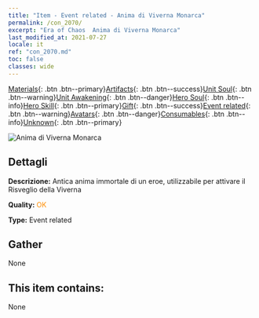 ```yaml
---
title: "Item - Event related - Anima di Viverna Monarca"
permalink: /con_2070/
excerpt: "Era of Chaos  Anima di Viverna Monarca"
last_modified_at: 2021-07-27
locale: it
ref: "con_2070.md"
toc: false
classes: wide
---
```

 [Materials](/ItemsIT/){: .btn .btn--primary}[Artifacts](/ItemsIT/Artifacts/){: .btn .btn--success}[Unit Soul](/ItemsIT/UnitSoul/){: .btn .btn--warning}[Unit Awakening](/ItemsIT/UnitAwakening/){: .btn .btn--danger}[Hero Soul](/ItemsIT/HeroSoul/){: .btn .btn--info}[Hero Skill](/ItemsIT/HeroSkill/){: .btn .btn--primary}[Gift](/ItemsIT/Gift/){: .btn .btn--success}[Event related](/ItemsIT/Events/){: .btn .btn--warning}[Avatars](/ItemsIT/Avatars/){: .btn .btn--danger}[Consumables](/ItemsIT/Consumables/){: .btn .btn--info}[Unknown](/ItemsIT/Unknown/){: .btn .btn--primary}

 ![Anima di Viverna Monarca](/images/t/juexing_806.jpg)

## Dettagli
 **Descrizione:** Antica anima immortale di un eroe, utilizzabile per attivare il Risveglio della Viverna

 **Quality:** <span style="color: #FF8C00">OK</span>

 **Type:** Event related

## Gather

  None

## This item contains:

  None

